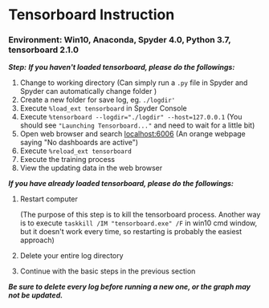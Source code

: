 # Tensorboard Instruction

### Environment: Win10,  Anaconda,  Spyder 4.0,  Python 3.7, tensorboard 2.1.0

*__Step:__*
*__If you haven't loaded tensorboard, please do the followings:__*

1. Change to working directory (Can simply run a `.py` file in Spyder and Spyder can automatically change folder )
2. Create a new folder for save log, eg. `./logdir'`
3. Execute `%load_ext tensorboard` in Spyder Console
4. Execute `%tensorboard --logdir="./logdir" --host=127.0.0.1`  (You should see `"Launching Tensorboard..."` and need to wait for a little bit)
5. Open web browser and search <localhost:6006> (An orange webpage saying "No dashboards are active")
6. Execute `%reload_ext tensorboard`
7. Execute the training process
8. View the updating data in the web browser

*__If you have already loaded tensorboard, please do the followings:__*

1. Restart computer 

   (The purpose of this step is to kill the tensorboard process. Another way is to execute `taskkill /IM "tensorboard.exe" /F` in win10 cmd window, but it doesn't work every time, so restarting is probably the easiest approach)

2. Delete your entire log directory

3. Continue with the basic steps in the previous section

*__Be sure to delete every log before running a new one, or the graph may not be updated.__*